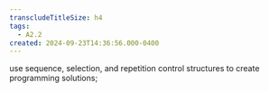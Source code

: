 ```yaml
---
transcludeTitleSize: h4
tags:
  - A2.2
created: 2024-09-23T14:36:56.000-0400
---
```

use sequence, selection, and repetition control structures to create programming solutions;